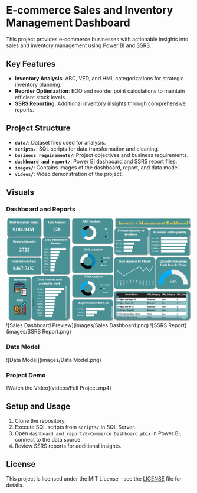 # E-commerce Sales and Inventory Management Dashboard

This project provides e-commerce businesses with actionable insights into sales and inventory management using Power BI and SSRS.

## Key Features

- **Inventory Analysis**: ABC, VED, and HML categorizations for strategic inventory planning.
- **Reorder Optimization**: EOQ and reorder point calculations to maintain efficient stock levels.
- **SSRS Reporting**: Additional inventory insights through comprehensive reports.

## Project Structure

- **`data/`**: Dataset files used for analysis.
- **`scripts/`**: SQL scripts for data transformation and cleaning.
- **`business requirements/`**: Project objectives and business requirements.
- **`dashboard and report/`**: Power BI dashboard and SSRS report files.
- **`images/`**: Contains images of the dashboard, report, and data model.
- **`videos/`**: Video demonstration of the project.

## Visuals

### Dashboard and Reports
![Inventory Dashboard Preview](images/Inventory_Dashboard.png)
![Sales Dashboard Preview](images/Sales Dashboard.png)
![SSRS Report](images/SSRS Report.png)

### Data Model
![Data Model](images/Data Model.png)

### Project Demo
[Watch the Video](videos/Full Project.mp4)

## Setup and Usage

1. Clone the repository.
2. Execute SQL scripts from `scripts/` in SQL Server.
3. Open `dashboard_and_report/E-Commerce Dashboard.pbix` in Power BI, connect to the data source.
4. Review SSRS reports for additional insights.

## License

This project is licensed under the MIT License - see the [LICENSE](LICENSE) file for details.
